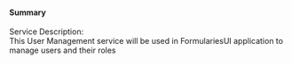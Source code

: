 ﻿#### Summary ####
Service Description:
<br />This User Management service will be used in FormulariesUI application to manage users and their roles
